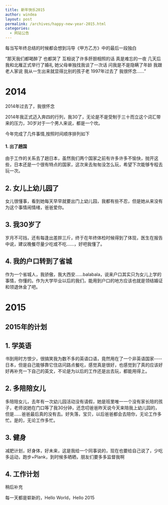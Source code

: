 ```yaml
---
title: 新年快乐2015
author: windea
layout: post
permalink: /archives/happy-new-year-2015.html
categories:
  - 网站公告
---
```


每当写年终总结的时候都会想到冯导《甲方乙方》中的最后一段独白

“那天我们都喝醉了 也都哭了 互相说了许多肝胆相照的话 真是难忘的一夜 几天后 我和北雁正式举行了婚礼 她父母单独找我谈了一次话 问我是不是隐瞒了年龄 我跟老人家说 我从一生出来就显得比别的孩子老 1997年过去了 我很怀念……”

2014
====

2014年过去了，我很怀念

2014年我正式迈入奔四的行列，我30了，无论是不是受制于三十而立这个词汇带来的压力，30岁对于一个男人来说，都是一个坎。

今年完成了几件事情,按照时间顺序排列如下

#### 1. 出了趟国
由于工作的关系去了趟日本，虽然我们两个国家之前有许多许多不愉快，抛开这些，日本还是一个很有特点的国家，这次来去匆匆没怎么玩，希望下次能够专程去玩一次。
      
## 2. 女儿上幼儿园了
女儿很懂事，看到她每天早早就要出门上幼儿园，我都有些不忍，但是她从来没有为这个事情闹情绪，爸爸爱你。
      
## 3. 我30岁了
岁月不可挡，还有每逢出差胖三斤，终于在年终体检时候得到了体现，医生在报告中说，建议晚餐尽量少吃或不吃……，好吧我懂了。
      
## 4. 我的户口转到了省城
作为一个省城人，我骄傲，我大西安……balabala，说来户口其实只为女儿上学的事情，你懂的。作为大学毕业以后的我们，能用到户口的地方应该也就是领结婚证和领退休金了吧。

2015
====

2015年的计划
------------

## 1. 学英语
书到用时方恨少，很搞笑我为数不多的英语口语，竟然用在了一个非英语国家----日本，但是自己能够靠它住店问路点餐吃，感觉真是很好，也感觉到了真的应该好好再补充一下自己的英文，不论是为以后的工作还是出去玩，都能用得上。
      
## 2. 多陪陪女儿
多陪陪女儿，去年有一次幼儿园活动没有请假，她是班里唯一一个没有家长陪的孩子，老师说她在门口等了我30分钟，还念叨爸爸昨天说今天来陪我上幼儿园的，但是……爸爸最后真的没有去。好失落，宝贝，以后爸爸都会去陪你，无论工作多忙。是的，无论工作多忙。

## 3. 健身
减肥计划，好身体，好未来，这是我给一个同事说的，现在也要给自己说了，少吃多运动，跑步+Plank，到时候多晒晒，朋友们要多多监督我啊

## 4. 工作计划
稍后补充

每一天都是崭新的，Hello World，Hello 2015
